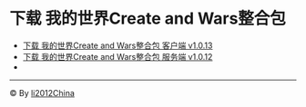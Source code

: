 # 下载 我的世界Create and Wars整合包
 - [下载 我的世界Create and Wars整合包 客户端 v1.0.13](https://li2012china.github.io/CreateAndWars_MC/download/client)
 - [下载 我的世界Create and Wars整合包 服务端 v1.0.12](https://li2012china.github.io/CreateAndWars_MC/download/server)
 - 
***
© By [li2012China](https://github.com/li2012China/)
